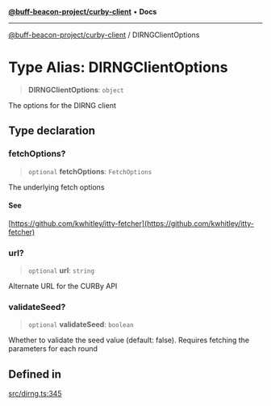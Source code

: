 [**@buff-beacon-project/curby-client**](../index.md) • **Docs**

***

[@buff-beacon-project/curby-client](../index.md) / DIRNGClientOptions

# Type Alias: DIRNGClientOptions

> **DIRNGClientOptions**: `object`

The options for the DIRNG client

## Type declaration

### fetchOptions?

> `optional` **fetchOptions**: `FetchOptions`

The underlying fetch options

#### See

[https://github.com/kwhitley/itty-fetcher](https://github.com/kwhitley/itty-fetcher)

### url?

> `optional` **url**: `string`

Alternate URL for the CURBy API

### validateSeed?

> `optional` **validateSeed**: `boolean`

Whether to validate the seed value (default: false). Requires fetching the parameters for each round

## Defined in

[src/dirng.ts:345](https://github.com/buff-beacon-project/curby-js-client/blob/e85b824d126d92d22842a10bef1c81bb4fdd007c/src/dirng.ts#L345)
